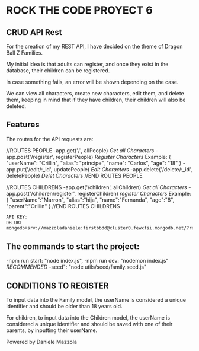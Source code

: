 # ROCK THE CODE PROYECT 6

## CRUD API Rest

For the creation of my REST API, I have decided on the theme of Dragon Ball Z Families.

My initial idea is that adults can register, and once they exist in the database, their children can be registered.

In case something fails, an error will be shown depending on the case.

We can view all characters, create new characters, edit them, and delete them, keeping in mind that if they have children, their children will also be deleted.

## Features

The routes for the API requests are:

//ROUTES PEOPLE
-app.get('/', allPeople) _Get all Characters_
-app.post('/register', registerPeople) _Register Characters_
Example:
{
"userName": "Crillin",
"alias": "príncipe",
"name": "Carlos",
"age": "18"
}
-app.put('/edit/:\_id', updatePeople) _Edit Characters_
-app.delete('/delete/:\_id', deletePeople) _Delet Characters_
//END ROUTES PEOPLE

//ROUTES CHILDRENS
-app.get('/children', allChildren) _Get all Characters_
-app.post('/children/register', registerChildren) _register Characters_
Example:
{
"userName":"Marron",
"alias":"hija",
"name":"Fernanda",
"age":"8",
"parent":"Crillin"
}
//END ROUTES CHILDRENS

```sh
API KEY:
DB_URL
mongodb+srv://mazzoladaniele:firstbbdd@cluster0.fewxfsi.mongodb.net/?retryWrites=true&w=majority&appName=Cluster0
```

## The commands to start the project:

-npm run start: "node index.js",
-npm run dev: "nodemon index.js" _RECOMMENDED_
-seed": "node utils/seed/family.seed.js"

## CONDITIONS TO REGISTER

To input data into the Family model, the userName is considered a unique identifier and should be older than 18 years old.

For children, to input data into the Children model, the userName is considered a unique identifier and should be saved with one of their parents, by inputting their userName.

Powered by Daniele Mazzola
